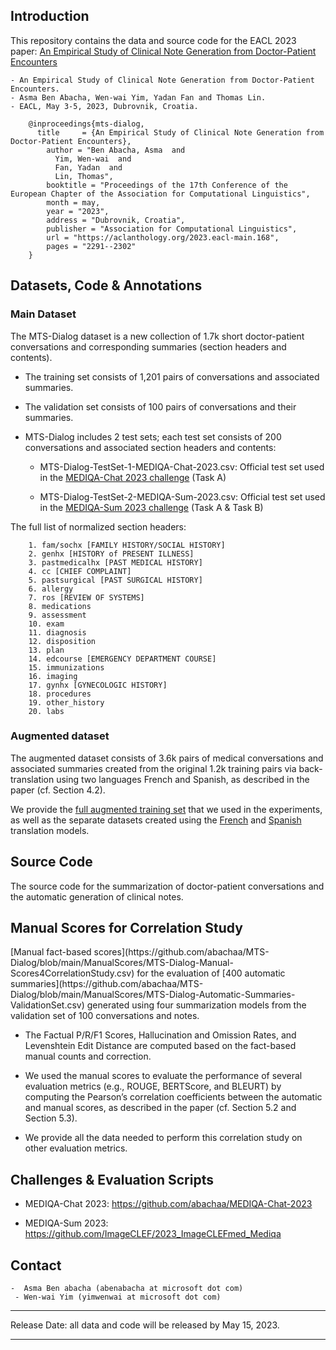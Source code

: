 <h2>  Introduction  </h2>

This repository contains the data and source code for the EACL 2023 paper: [An Empirical Study of Clinical Note Generation from Doctor-Patient Encounters](https://aclanthology.org/2023.eacl-main.168) 

    - An Empirical Study of Clinical Note Generation from Doctor-Patient Encounters. 
    - Asma Ben Abacha, Wen-wai Yim, Yadan Fan and Thomas Lin. 
    - EACL, May 3-5, 2023, Dubrovnik, Croatia. 
    
        @inproceedings{mts-dialog,
          title     = {An Empirical Study of Clinical Note Generation from Doctor-Patient Encounters},
            author = "Ben Abacha, Asma  and
              Yim, Wen-wai  and
              Fan, Yadan  and
              Lin, Thomas",
            booktitle = "Proceedings of the 17th Conference of the European Chapter of the Association for Computational Linguistics",
            month = may,
            year = "2023",
            address = "Dubrovnik, Croatia",
            publisher = "Association for Computational Linguistics",
            url = "https://aclanthology.org/2023.eacl-main.168",
            pages = "2291--2302"
        }
    

<h2>Datasets, Code & Annotations</h2>

<h3>Main Dataset</h3>
The MTS-Dialog dataset is a new collection of 1.7k short doctor-patient conversations and corresponding summaries (section headers and contents). 
   
   - The training set consists of 1,201 pairs of conversations and associated summaries. 
   
   - The validation set consists of 100 pairs of conversations and their summaries. 
   
   - MTS-Dialog includes 2 test sets; each test set consists of 200 conversations and associated section headers and contents:
        - MTS-Dialog-TestSet-1-MEDIQA-Chat-2023.csv: Official test set used in the [MEDIQA-Chat 2023 challenge](https://sites.google.com/view/mediqa2023/clinicalnlp-mediqa-chat-2023) (Task A)
   
        - MTS-Dialog-TestSet-2-MEDIQA-Sum-2023.csv: Official test set used in the [MEDIQA-Sum 2023 challenge](https://www.imageclef.org/2023/medical/mediqa) (Task A & Task B)

The full list of normalized section headers: 

        1. fam/sochx [FAMILY HISTORY/SOCIAL HISTORY]
        2. genhx [HISTORY of PRESENT ILLNESS]
        3. pastmedicalhx [PAST MEDICAL HISTORY]
        4. cc [CHIEF COMPLAINT]
        5. pastsurgical [PAST SURGICAL HISTORY]
        6. allergy
        7. ros [REVIEW OF SYSTEMS]
        8. medications
        9. assessment
        10. exam
        11. diagnosis
        12. disposition
        13. plan
        14. edcourse [EMERGENCY DEPARTMENT COURSE]
        15. immunizations
        16. imaging
        17. gynhx [GYNECOLOGIC HISTORY]
        18. procedures
        19. other_history
        20. labs

<h3>Augmented dataset</h2>
The augmented dataset consists of 3.6k pairs of medical conversations and associated summaries created from the original 1.2k training pairs via back-translation using two languages French and Spanish, as described in the paper (cf. Section 4.2).  

We provide the [full augmented training set](https://github.com/abachaa/MTS-Dialog/blob/main/Augmented-Data/MTS-Dialog-Augmented-TrainingSet-3-FR-and-ES-3603-Pairs-final.csv) that we used in the experiments, as well as the separate datasets created using the [French](https://github.com/abachaa/MTS-Dialog/blob/main/Augmented-Data/MTS-Dialog-Augmented-TrainingSet-1-En-FR-EN-2402-Pairs.csv) and [Spanish](https://github.com/abachaa/MTS-Dialog/blob/main/Augmented-Data/MTS-Dialog-Augmented-TrainingSet-2-EN-ES-EN-2402-Pairs.csv) translation models. 

<h2>Source Code</h2>
The source code for the summarization of doctor-patient conversations and the automatic generation of clinical notes. 

<h2>Manual Scores for Correlation Study</h2>
[Manual fact-based scores](https://github.com/abachaa/MTS-Dialog/blob/main/ManualScores/MTS-Dialog-Manual-Scores4CorrelationStudy.csv)  for the evaluation of [400 automatic summaries](https://github.com/abachaa/MTS-Dialog/blob/main/ManualScores/MTS-Dialog-Automatic-Summaries-ValidationSet.csv) generated using four summarization models from the validation set of 100 conversations and notes. 

- The Factual P/R/F1 Scores, Hallucination and Omission Rates, and Levenshtein Edit Distance are computed based on the fact-based manual counts and correction. 

- We used the manual scores to evaluate the performance of several evaluation metrics (e.g., ROUGE, BERTScore, and BLEURT) by computing the Pearson’s correlation coefficients between the automatic and manual scores, as described in the paper (cf. Section 5.2 and Section 5.3). 

- We provide all the data needed to perform this correlation study on other evaluation metrics. 


<h2>Challenges & Evaluation Scripts</h2>

- MEDIQA-Chat 2023: https://github.com/abachaa/MEDIQA-Chat-2023 

- MEDIQA-Sum 2023: https://github.com/ImageCLEF/2023_ImageCLEFmed_Mediqa 


## <h2>Contact</h2>

    -  Asma Ben abacha (abenabacha at microsoft dot com)
     - Wen-wai Yim (yimwenwai at microsoft dot com)

----

Release Date: all data and code will be released by May 15, 2023.

----
